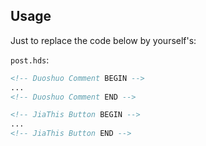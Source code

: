 ## Usage

Just to replace the code below by yourself's:

`post.hds`:

```html
<!-- Duoshuo Comment BEGIN -->
...
<!-- Duoshuo Comment END -->

<!-- JiaThis Button BEGIN -->
...
<!-- JiaThis Button END -->
```
